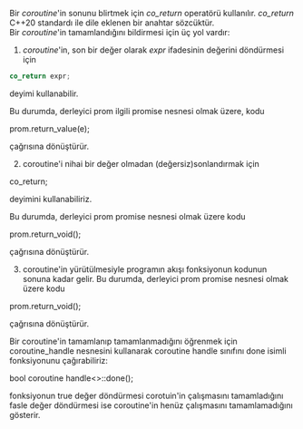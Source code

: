 Bir _coroutine_'in sonunu blirtmek için _co_return_ operatörü kullanılır. _co_return_ C++20 standardı ile dile eklenen bir anahtar sözcüktür. <br>
Bir _coroutine_'in tamamlandığını bildirmesi için üç yol vardır:
1. _coroutine_'in, son bir değer olarak _expr_ ifadesinin değerini döndürmesi için 

```cpp
co_return expr;
```

deyimi kullanabilir.

Bu durumda, derleyici prom ilgili promise nesnesi olmak üzere, kodu

prom.return_value(e);

çağrısına dönüştürür.


2. coroutine'i nihai bir değer olmadan (değersiz)sonlandırmak için 

co_return;

deyimini kullanabiliriz.

Bu durumda, derleyici prom promise nesnesi olmak üzere kodu

prom.return_void();

çağrısına dönüştürür.


3. coroutine'in yürütülmesiyle programın akışı fonksiyonun kodunun sonuna kadar gelir.
Bu durumda, derleyici prom promise nesnesi olmak üzere kodu

prom.return_void();

çağrısına dönüştürür.


Bir coroutine'in tamamlanıp tamamlanmadığını öğrenmek için coroutine_handle nesnesini kullanarak 
coroutine handle sınıfını done isimli fonksiyonunu çağırabiliriz:

bool coroutine handle<>::done();

fonksiyonun true değer döndürmesi corotuin'in çalışmasını tamamladığını fasle değer döndürmesi ise coroutine'in henüz çalışmasını tamamlamadığını gösterir.

